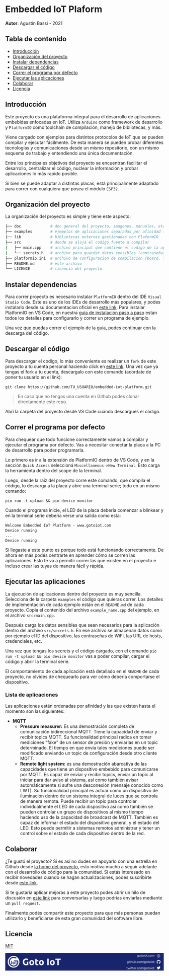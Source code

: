 # Embedded IoT Plaform

**Autor**: Agustin Bassi - 2021

## Tabla de contenido

* [Introducción](#introducción)
* [Organización del proyecto](#organización-del-proyecto)
* [Instalar dependencias](#instalar-dependencias)
* [Descargar el código](#descargar-el-código)
* [Correr el programa por defecto](#correr-el-programa-por-defecto)
* [Ejecutar las aplicaciones](#ejecutar-las-aplicaciones)
* [Colaborar](#colaborar)
* [Licencia](#licencia)

## Introducción

Este proyecto es una plataforma integral para el desarrollo de aplicaciones embebidas enfocadas en IoT. Utiliza `Arduino` como framework de desarrollo y `PlatformIO` como toolchain de compilación, manejo de bibliotecas, y más. 

Viene cargado con ejemplos para distintos protocolos de IoT que se pueden compilar y ejecutar fácilmente. De esta manera se pueden probar diferentes tecnologías y comunicaciones desde un mismo repositorio, con un mismo esquema de trabajo y entendiendo una única documentación.

Entre los principales objetivos del proyecto se encuentran facilitar el desarrollo, centralizar el código, nuclear la información y probar aplicaciones lo más rapido posible.

Si bien se puede adaptar a distintas placas, está principalmente adaptado para correr con cualquiera que posea el módulo `ESP32`.

## Organización del proyecto

La organización del proyecto es simple y tiene este aspecto:

```sh
├── doc             # doc general del proyecto, imagenes, manuales, etc.
├── examples        # ejemplos de aplicaciones separadas por afinidad (mqtt, coap, ble, etc.)
├── lib             # bibliotecas externas gestionadas con PlaformIO
├── src             # donde se aloja el codigo fuente a compilar
|   ├── main.cpp    # archivo principal que contiene el codigo de la aplicacion
|   └── secrets.h   # archivo para guardar datos sensibles (contraseñas, hosts, etc.)
├── platformio.ini  # archivo de configuracion de compilacion (board, framework, libs, etc.)
├── README.md       # este archivo
└── LICENCE         # licencia del proyecto
```

## Instalar dependencias

Para correr proyecto es necesario instalar `PlatformIO` dentro del IDE `Visual Studio Code`. Este es uno de los IDEs de desarrollo más populares, y podes instalarlo desde su documentacion oficial en [este link](https://code.visualstudio.com/download). Para instalar PlatformIO en VS Code, en nuestra [guía de instalación paso a paso](https://www.gotoiot.com/pages/articles/platformio_vscode_installation/) estan todos los detalles para configurarlo y correr un programa de ejemplo.

Una vez que puedas correr el ejemplo de la guía, podes continuar con la descarga del código.

## Descargar el código

Para descargar el codigo, lo más conveniente es realizar un `fork` de este proyecto a tu cuenta personal haciendo click en [este link](https://github.com/gotoiot/embedded-iot-platform/fork). Una vez que ya tengas el fork a tu cuenta, descargalo con este comando (acordate de poner tu usuario en el link):

```
git clone https://github.com/TU_USUARIO/embedded-iot-platform.git
```

> En caso que no tengas una cuenta en Github podes clonar directamente este repo.

Abrí la carpeta del proyecto desde VS Code cuando descargues el código.

## Correr el programa por defecto

Para chequear que todo funcione correctamente vamos a compilar y ejecutar el programa por defecto. Vas a necesitar conectar la placa a la PC de desarrollo para poder programarla.

Lo primero es ir a la extensión de PlatformIO dentro de VS Code, y en la sección `Quick Access` seleccioná `Miscellaneous->New Terminal`. Esto carga la herramienta dentro del scope de la terminal. 

Luego, desde la raíz del proyecto corre este comando, que compila el código, lo descarga a la placa y abre una terminal serie; todo en un mismo comando:

```
pio run -t upload && pio device monitor
```

Cuando el programa inicie, el LED de la placa debería comenzar a blinkear y en la terminal serie debería verse una salida como esta:

```
Welcome Embedded IoT Platform - www.gotoiot.com
Device running
...
Device running
```

Si llegaste a este punto es porque todo está funcionando correctamente. De ahora en más podés centrarte en aprender cómo se corren las aplicaciones. Esto te va a permitir correr las que existen en el proyecto e incluso crear las tuyas de manera fácil y rápida.

## Ejecutar las aplicaciones

La ejecución de aplicaciones dentro del proyecto es muy sencilla. Selecciona de la carpeta `examples` el código que quieras correr. Los detalles de implementación de cada ejemplo están en el `README.md` de cada proyecto. Copia el contenido del archivo `example_name.cpp` del ejemplo, en el archivo `src/main.cpp`.

Después carga los datos sensibles que sean necesarios para la aplicación dentro del archivo `src/secrets.h`. En ese archivo se almacenan datos como por ejemplo el ID del dispositivo, las contraseñas de WiFi, las URL de hosts, credenciales, etc.

Una vez que tengas los secrets y el código cargado, con el comando `pio run -t upload && pio device monitor` vas a poder compilar, cargar el código y abrir la terminal serie. 

El comportamiento de cada aplicación está detallado en el `README` de cada proyecto, no olvides de chequearlo para ver cómo debería comportarse el dispositivo.


### Lista de aplicaciones

Las aplicaciones están ordenadas por afinidad y las que existen hasta el momento son las siguientes:

* **MQTT**
    * **Pressure measurer:** Es una demostración completa de comunicación bidireccional MQTT. Tiene la capacidad de enviar y recibir topics MQTT. Su funcionalidad principal radica en tomar mediciones "fake" de un sensor de presión y enviarlas en un topic determinado. El tiempo en que envía tales mediciones puede ser modificado enviando un topic de configuración desde otro cliente MQTT.
    * **Remote light system:** es una demostración abarcativa de las capacidades que tiene un dispositivo embebido para comunicarse por MQTT. Es capaz de enviar y recibir topics, enviar un topic al iniciar para dar aviso al sistema, así como también avisar automáticamente si sufre una desconexión (mensaje conocido como LWT). Su funcionalidad principal es actuar como un dispositivo de iluminación dentro de un sistema integral de luces que se controla de manera remota. Puede recibir un topic para controlar individualmente el LED de cada dispositivo asi como también se pueden controlar un grupo de dispositivos al mismo tiempo haciendo uso de la capacidad de broadcast de MQTT. También es capaz de informar el estado del dispositivo general, y el estado del LED. Esto puede permitir a sistemas remotos administrar y tener un control sobre el estado de cada dispositivo dentro de la red.

## Colaborar

¿Te gustó el proyecto? Si es así no dudes en apoyarlo con una estrella en Github desde [la home del proyecto](https://github.com/gotoiot/embedded-iot-platform), esto motiva mucho a seguir adelante con el desarrollo de código para la comunidad. Si estás interesado en recibir novedades cuando se hagan actualizaciones, podes suscribirte desde [este link](https://github.com/gotoiot/embedded-iot-platform/subscription).

Si te gustaría aplicar mejoras a este proyecto podes abrir un hilo de discusión en [este link](https://github.com/gotoiot/embedded-iot-platform/issues/new) para conversarlas y luego podrías enviarlas mediante un `pull request`. 

Finalmente podés compartir este proyecto para que más personas puedan utilizarlo y beneficiarse de esta gran comunidad del software libre.

## Licencia

[MIT](https://choosealicense.com/licenses/mit/)

![footer](doc/gotoiot-footer.png)